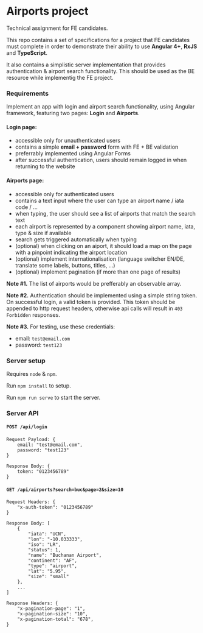 # Airports project

Technical assignment for FE candidates.

This repo contains a set of specifications for a project that FE candidates must complete in order to demonstrate their ability to use **Angular 4+**, **RxJS** and **TypeScript**.

It also contains a simplistic server implementation that provides authentication & airport search functionality. This should be used as the BE resource while implementig the FE project.

### Requirements

Implement an app with login and airport search functionality, using Angular framework, featuring two pages: **Login** and **Airports**.

#### Login page:

- accessible only for unauthenticated users
- contains a simple **email + password** form with FE + BE validation
- preferrably implemented using Angular Forms
- after successful authentication, users should remain logged in when returning to the website

#### Airports page:

- accessible only for authenticated users 
- contains a text input where the user can type an airport name / iata code / ...
- when typing, the user should see a list of airports that match the search text
- each airport is represented by a component showing airport name, iata, type & size if available
- search gets triggered automatically when typing
- (optional) when clicking on an aiport, it should load a map on the page with a pinpoint indicating the airport location
- (optional) implement internationalisation (language switcher EN/DE, translate some labels, buttons, titles, ...)
- (optional) implement pagination (if more than one page of results)
 
**Note #1.** The list of airports would be prefferably an observable array.

**Note #2.** Authentication should be implemented using a simple string token. On successful login, a valid token is provided. This token should be appended to http request headers, otherwise api calls will result in `403 Forbidden` responses.

**Note #3.** For testing, use these credentials:

- email: `test@email.com`
- password: `test123`

### Server setup

Requires `node` & `npm`.

Run `npm install` to setup.

Run `npm run serve` to start the server.


### Server API

#### `POST /api/login`
```
Request Payload: {
	email: "test@email.com",
	password: "test123"
}

Response Body: {
	token: "0123456789"
}
```


#### `GET /api/airports?search=buc&page=2&size=10`
```
Request Headers: {
	"x-auth-token": "0123456789"
}

Response Body: [
    {
        "iata": "UCN",
        "lon": "-10.033333",
        "iso": "LR",
        "status": 1,
        "name": "Buchanan Airport",
        "continent": "AF",
        "type": "airport",
        "lat": "5.95",
        "size": "small"
    },
    ...
]

Response Headers: {
	"x-pagination-page": "1",	
	"x-pagination-size": "10",
	"x-pagination-total": "678",	
}
```